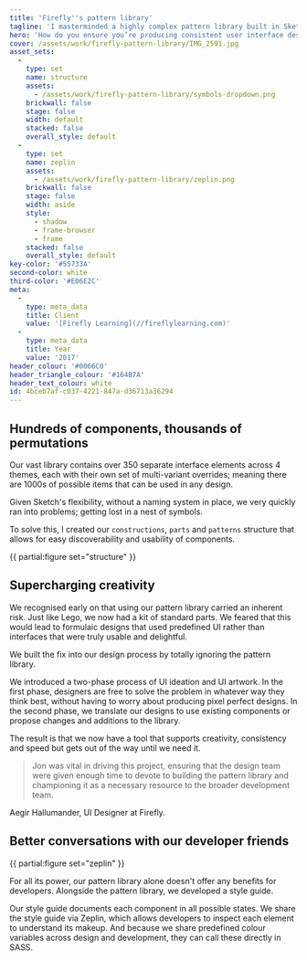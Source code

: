 ```yaml
---
title: 'Firefly''s pattern library'
tagline: 'I masterminded a highly complex pattern library built in Sketch that revolutionised the way my team created designs.'
hero: 'How do you ensure you’re producing consistent user interface designs across **hundreds of screens with thousands of components**? I led a project to create a pattern library in Sketch that reduced reparative work for my team and made it easy to provide precise specifications to developers.'
cover: /assets/work/firefly-pattern-library/IMG_2591.jpg
asset_sets:
  -
    type: set
    name: structure
    assets:
      - /assets/work/firefly-pattern-library/symbols-dropdown.png
    brickwall: false
    stage: false
    width: default
    stacked: false
    overall_style: default
  -
    type: set
    name: zeplin
    assets:
      - /assets/work/firefly-pattern-library/zeplin.png
    brickwall: false
    stage: false
    width: aside
    style:
      - shadow
      - frame-browser
      - frame
    stacked: false
    overall_style: default
key-color: '#55733A'
second-color: white
third-color: '#E06E2C'
meta:
  -
    type: meta_data
    title: Client
    value: '[Firefly Learning](//fireflylearning.com)'
  -
    type: meta_data
    title: Year
    value: '2017'
header_colour: '#0066C0'
header_triangle_colour: '#164B7A'
header_text_colour: white
id: 4bceb7af-c037-4221-847a-d36713a36294
---
```

## Hundreds of components, thousands of permutations

Our vast library contains over 350 separate interface elements across 4 themes, each with their own set of multi-variant overrides; meaning there are 1000s of possible items that can be used in any design.

Given Sketch's flexibility, without a naming system in place, we very quickly ran into problems; getting lost in a nest of symbols. 

To solve this, I created our `constructions`, `parts` and `patterns` structure that allows for easy discoverability and usability of components. 

{{ partial:figure set="structure" }}

## Supercharging creativity

We recognised early on that using our pattern library carried an inherent risk. Just like Lego, we now had a kit of standard parts. We feared that this would lead to formulaic designs that used predefined UI rather than interfaces that were truly usable and delightful.

We built the fix into our design process by totally ignoring the pattern library.

We introduced a two-phase process of UI ideation and UI artwork. In the first phase, designers are free to solve the problem in whatever way they think best, without having to worry about producing pixel perfect designs. In the second phase, we translate our designs to use existing components or propose changes and additions to the library.

The result is that we now have a tool that supports creativity, consistency and speed but gets out of the way until we need it.

> Jon was vital in driving this project, ensuring that the design team were given enough time to devote to building the pattern library and championing it as a necessary resource to the broader development team.

Aegir Hallumander, UI Designer at Firefly.

## Better conversations with our developer friends

{{ partial:figure set="zeplin" }} 

For all its power, our pattern library alone doesn't offer any benefits for developers. Alongside the pattern library, we developed a style guide.

Our style guide documents each component in all possible states.  We share the style guide via Zeplin, which allows developers to inspect each element to understand its makeup. And because we share predefined colour variables across design and development, they can call these directly in SASS.